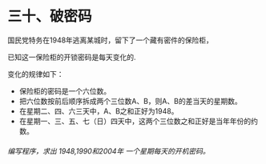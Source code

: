 # 三十、破密码

国民党特务在1948年逃离某城时，留下了一个藏有密件的保险柜，

已知这一保险柜的开锁密码是每天变化的.

变化的规律如下：
- 保险柜的密码是一个六位数。
- 把六位数按前后顺序拆成两个三位数A、B，则A、B的差当天的星期数。
- 在星期二、四、六三天中，A、B之和正好为1948。
- 在星期一、三、五、七（日）四天中，这两个三位数之和正好是当年年份的约数。 

###### 编写程序，求出 1948,1990和2004年 一个星期每天的开机密码。
